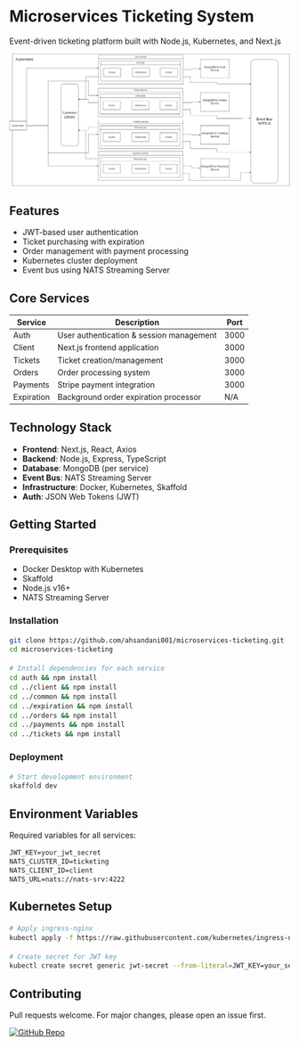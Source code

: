 # Microservices Ticketing System

Event-driven ticketing platform built with Node.js, Kubernetes, and Next.js

![Architecture Diagram](./project-diagram.jpg)

## Features

- JWT-based user authentication
- Ticket purchasing with expiration
- Order management with payment processing
- Kubernetes cluster deployment
- Event bus using NATS Streaming Server

## Core Services

| Service    | Description                              | Port |
| ---------- | ---------------------------------------- | ---- |
| Auth       | User authentication & session management | 3000 |
| Client     | Next.js frontend application             | 3000 |
| Tickets    | Ticket creation/management               | 3000 |
| Orders     | Order processing system                  | 3000 |
| Payments   | Stripe payment integration               | 3000 |
| Expiration | Background order expiration processor    | N/A  |

## Technology Stack

- **Frontend**: Next.js, React, Axios
- **Backend**: Node.js, Express, TypeScript
- **Database**: MongoDB (per service)
- **Event Bus**: NATS Streaming Server
- **Infrastructure**: Docker, Kubernetes, Skaffold
- **Auth**: JSON Web Tokens (JWT)

## Getting Started

### Prerequisites

- Docker Desktop with Kubernetes
- Skaffold
- Node.js v16+
- NATS Streaming Server

### Installation

```bash
git clone https://github.com/ahsandani001/microservices-ticketing.git
cd microservices-ticketing

# Install dependencies for each service
cd auth && npm install
cd ../client && npm install
cd ../common && npm install
cd ../expiration && npm install
cd ../orders && npm install
cd ../payments && npm install
cd ../tickets && npm install

```

### Deployment

```bash
# Start development environment
skaffold dev

```

## Environment Variables

Required variables for all services:

```env
JWT_KEY=your_jwt_secret
NATS_CLUSTER_ID=ticketing
NATS_CLIENT_ID=client
NATS_URL=nats://nats-srv:4222
```

## Kubernetes Setup

```bash
# Apply ingress-nginx
kubectl apply -f https://raw.githubusercontent.com/kubernetes/ingress-nginx/controller-v1.0.4/deploy/static/provider/cloud/deploy.yaml

# Create secret for JWT key
kubectl create secret generic jwt-secret --from-literal=JWT_KEY=your_secret
```

## Contributing

Pull requests welcome. For major changes, please open an issue first.

[![GitHub Repo](https://img.shields.io/badge/View%20on-GitHub-brightgreen)](https://github.com/ahsandani001/microservices-ticketing)
